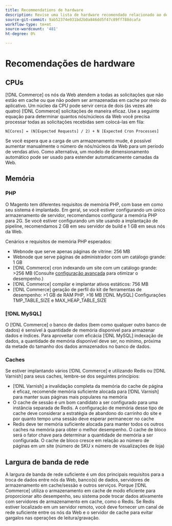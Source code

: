 ```yaml
---
title: Recommendations de hardware
description: Revise uma lista de hardware recomendado relacionado ao desempenho ideal das implantações de Adobe Commerce e Magento Open Source.
source-git-commit: 9ab52374e031bd2b0a846dd5f47c89ff788dcafa
workflow-type: tm+mt
source-wordcount: '481'
ht-degree: 0%

---
```



# Recomendações de hardware

## CPUs

[!DNL Commerce] os nós da Web atendem a todas as solicitações que não estão em cache ou que não podem ser armazenadas em cache por meio do aplicativo. Um núcleo da CPU pode servir cerca de dois (às vezes até quatro) [!DNL Commerce] solicitações de maneira eficaz. Use a seguinte equação para determinar quantos nós/núcleos da Web você precisa processar todas as solicitações recebidas sem colocá-las em fila:

```
N[Cores] = (N[Expected Requests] / 2) + N [Expected Cron Processes]
```

Se você espera que a carga de um armazenamento mude, é possível aumentar manualmente o número de nós/núcleos da Web para um período de vendas ativo. Como alternativa, um modelo de dimensionamento automático pode ser usado para estender automaticamente camadas da Web.

## Memória

### PHP

O Magento tem diferentes requisitos de memória PHP, com base em como seu sistema é implantado.  Em geral, se você estiver configurando um único armazenamento de servidor, recomendamos configurar a memória PHP para 2G.  Se você estiver configurando um site usando a implantação de pipeline, recomendamos 2 GB em seu servidor de build e 1 GB em seus nós da Web.

Cenários e requisitos de memória PHP esperados:

* Webnode que serve apenas páginas de vitrine: 256 MB
* Webnode que serve páginas de administrador com um catálogo grande: 1 GB
* [!DNL Commerce] cron indexando um site com um catálogo grande: >256 MB (Consulte [configuração avançada](https://devdocs.magento.com/guides/v2.4/performance-best-practices/advanced-setup.html) para otimizar o desempenho.)
* [!DNL Commerce] compilar e implantar ativos estáticos: 756 MB
* [!DNL Commerce] geração de perfil do kit de ferramentas de desempenho: >1 GB de RAM PHP, >16 MB [!DNL MySQL] Configurações TMP_TABLE_SIZE e MAX_HEAP_TABLE_SIZE

### [!DNL MySQL]

O [!DNL Commerce] o banco de dados (bem como qualquer outro banco de dados) é sensível à quantidade de memória disponível para armazenar dados e índices. Para aproveitar com eficácia [!DNL MySQL] indexação de dados, a quantidade de memória disponível deve ser, no mínimo, próxima da metade do tamanho dos dados armazenados no banco de dados.

### Caches

Se estiver implantando vários [!DNL Commerce] e utilizando Redis ou [!DNL Varnish] para seus caches, lembre-se dos seguintes princípios:

* [!DNL Varnish] a invalidação completa da memória do cache de página é eficaz, recomende memória suficiente alocada para [!DNL Varnish] para manter suas páginas mais populares na memória
* O cache de sessão é um bom candidato a ser configurado para uma instância separada de Redis.  A configuração de memória desse tipo de cache deve considerar a estratégia de abandono do carrinho do site e por quanto tempo uma sessão deve esperar permanecer no cache
* Redis deve ter memória suficiente alocada para manter todos os outros caches na memória para obter o melhor desempenho.  O cache de bloco será o fator chave para determinar a quantidade de memória a ser configurada.  O cache de bloco cresce em relação ao número de páginas em um site (número de SKU x número de visualizações de loja)

## Largura de banda de rede

A largura de banda de rede suficiente é um dos principais requisitos para a troca de dados entre nós da Web, banco(s) de dados, servidores de armazenamento em cache/sessão e outros serviços. Porque [!DNL Commerce] utiliza o armazenamento em cache de modo eficiente para proporcionar alto desempenho, seu sistema pode trocar dados ativamente com servidores de armazenamento em cache, como o Redis. Se Redis estiver localizado em um servidor remoto, você deve fornecer um canal de rede suficiente entre os nós da Web e o servidor de cache para evitar gargalos nas operações de leitura/gravação.
